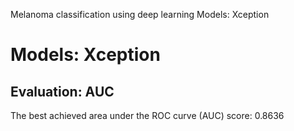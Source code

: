 Melanoma classification using deep learning
Models: Xception
# Models: Xception
## Evaluation: AUC
The best achieved area under the ROC curve (AUC) score: 0.8636
